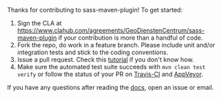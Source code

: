 Thanks for contributing to sass-maven-plugin!  To get started:

1. Sign the CLA at https://www.clahub.com/agreements/GeoDienstenCentrum/sass-maven-plugin if your contribution is more than a handful of code.
2. Fork the repo, do work in a feature branch. Please include unit and/or integration tests and stick to the coding conventions.
3. Issue a pull request. Check this [tutorial](https://yangsu.github.io/pull-request-tutorial/) if you don't know how.
4. Make sure the automated test suite succeeds with `mvn clean test verify` or follow the status of your PR on [Travis-CI](https://travis-ci.org/GeoDienstenCentrum/sass-maven-plugin) and [AppVeyor](https://ci.appveyor.com/project/mprins/sass-maven-plugin).


If you have any questions after reading the [docs](https://geodienstencentrum.github.io/sass-maven-plugin/development.html), open an issue or email.
